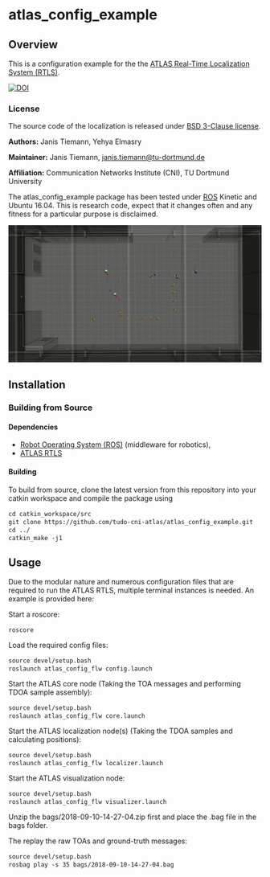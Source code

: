 # atlas_config_example

## Overview

This is a configuration example for the the [ATLAS Real-Time Localization System (RTLS)](https://github.com/tudo-cni-atlas/atlas_rtls/).

[![DOI](https://zenodo.org/badge/148910662.svg)](https://zenodo.org/badge/latestdoi/148910662)

### License

The source code of the localization is released under [BSD 3-Clause license](LICENSE).

**Authors:** Janis Tiemann, Yehya Elmasry

**Maintainer:** Janis Tiemann, janis.tiemann@tu-dortmund.de

**Affiliation:** Communication Networks Institute (CNI), TU Dortmund University

The atlas_config_example package has been tested under [ROS] Kinetic and Ubuntu 16.04. This is research code, expect that it changes often and any fitness for a particular purpose is disclaimed.

![Example image](doc/viz.jpg)


## Installation

### Building from Source

#### Dependencies

- [Robot Operating System (ROS)](http://wiki.ros.org) (middleware for robotics),
- [ATLAS RTLS](https://github.com/tudo-cni-atlas/atlas_rtls/)


#### Building

To build from source, clone the latest version from this repository into your catkin workspace and compile the package using

	cd catkin_workspace/src
	git clone https://github.com/tudo-cni-atlas/atlas_config_example.git
	cd ../
	catkin_make -j1


## Usage

Due to the modular nature and numerous configuration files that are required to run the ATLAS RTLS, multiple terminal instances is needed. An example is provided here:

Start a roscore:

	roscore

Load the required config files:

	source devel/setup.bash
	roslaunch atlas_config_flw config.launch


Start the ATLAS core node (Taking the TOA messages and performing TDOA sample assembly):

	source devel/setup.bash
	roslaunch atlas_config_flw core.launch

Start the ATLAS localization node(s) (Taking the TDOA samples and calculating positions):

	source devel/setup.bash
	roslaunch atlas_config_flw localizer.launch

Start the ATLAS visualization node:

	source devel/setup.bash
	roslaunch atlas_config_flw visualizer.launch

Unzip the bags/2018-09-10-14-27-04.zip first and place the .bag file in the bags folder.

The replay the raw TOAs and ground-truth messages:

	source devel/setup.bash
	rosbag play -s 35 bags/2018-09-10-14-27-04.bag


[ROS]: http://www.ros.org
[rviz]: http://wiki.ros.org/rviz
[Eigen]: http://eigen.tuxfamily.org